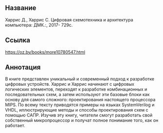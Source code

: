 ## Название
Харрис Д., Харрис С. Цифровая схемотехника и архитектура компьютера: ДМК.:, 2017- 729с.

## Ссылка

https://oz.by/books/more10780547.html


## Аннотация
В книге представлен уникальный и современный подход к разработке цифровых устройств. Харрис и Харрис начинают с цифровых логических элементов, переходят к разработке комбинационных и последовательных схем, а затем используют эти базовые блоки как основу для самого сложного: проектирования настоящего процессора MIPS. По всему тексту приводятся примеры на языках SystemVerilog и VHDL, иллюстрирующие методы и способы проектирования схем с помощью САПР. Изучив эту книгу, читатели смогут разработать свой собственный микропроцессор и получат полное понимание того, как он работает.
